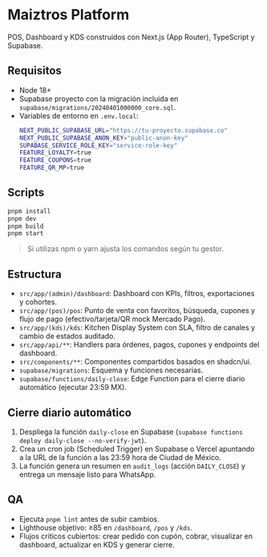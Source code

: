# Maiztros Platform

POS, Dashboard y KDS construidos con Next.js (App Router), TypeScript y Supabase.

## Requisitos

- Node 18+
- Supabase proyecto con la migración incluida en `supabase/migrations/20240401000000_core.sql`.
- Variables de entorno en `.env.local`:
  ```bash
  NEXT_PUBLIC_SUPABASE_URL="https://tu-proyecto.supabase.co"
  NEXT_PUBLIC_SUPABASE_ANON_KEY="public-anon-key"
  SUPABASE_SERVICE_ROLE_KEY="service-role-key"
  FEATURE_LOYALTY=true
  FEATURE_COUPONS=true
  FEATURE_QR_MP=true
  ```

## Scripts

```bash
pnpm install
pnpm dev
pnpm build
pnpm start
```

> Si utilizas npm o yarn ajusta los comandos según tu gestor.

## Estructura

- `src/app/(admin)/dashboard`: Dashboard con KPIs, filtros, exportaciones y cohortes.
- `src/app/(pos)/pos`: Punto de venta con favoritos, búsqueda, cupones y flujo de pago (efectivo/tarjeta/QR mock Mercado Pago).
- `src/app/(kds)/kds`: Kitchen Display System con SLA, filtro de canales y cambio de estados auditado.
- `src/app/api/**`: Handlers para órdenes, pagos, cupones y endpoints del dashboard.
- `src/components/**`: Componentes compartidos basados en shadcn/ui.
- `supabase/migrations`: Esquema y funciones necesarias.
- `supabase/functions/daily-close`: Edge Function para el cierre diario automático (ejecutar 23:59 MX).

## Cierre diario automático

1. Despliega la función `daily-close` en Supabase (`supabase functions deploy daily-close --no-verify-jwt`).
2. Crea un cron job (Scheduled Trigger) en Supabase o Vercel apuntando a la URL de la función a las 23:59 hora de Ciudad de México.
3. La función genera un resumen en `audit_logs` (acción `DAILY_CLOSE`) y entrega un mensaje listo para WhatsApp.

## QA

- Ejecuta `pnpm lint` antes de subir cambios.
- Lighthouse objetivo: ≥85 en `/dashboard`, `/pos` y `/kds`.
- Flujos críticos cubiertos: crear pedido con cupón, cobrar, visualizar en dashboard, actualizar en KDS y generar cierre.

